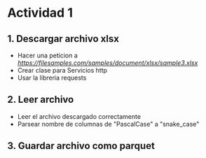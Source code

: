 # Actividad 1

## 1. Descargar archivo xlsx
- Hacer una peticion a _https://filesamples.com/samples/document/xlsx/sample3.xlsx_
- Crear clase para Servicios http 
- Usar la libreria requests

## 2. Leer archivo
- Leer el archivo descargado correctamente
- Parsear nombre de columnas de "PascalCase" a "snake_case"

## 3. Guardar archivo como parquet